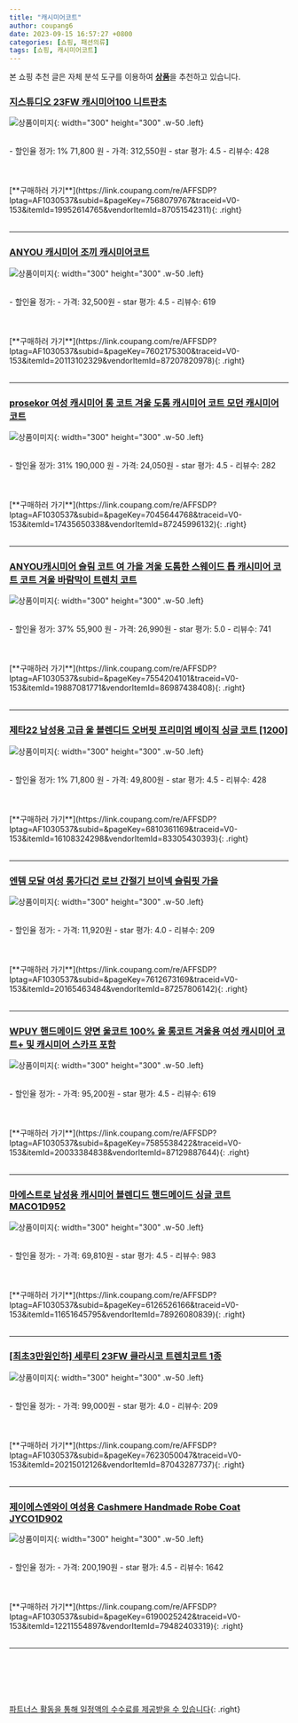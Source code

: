 ```yaml
---
title: "캐시미어코트"
author: coupang6
date: 2023-09-15 16:57:27 +0800
categories: [쇼핑, 패션의류]
tags: [쇼핑, 캐시미어코트]
---
```


본 쇼핑 추천 글은 자체 분석 도구를 이용하여 [**상품**](https://link.coupang.com/a/bao1ui)을 추천하고 있습니다.

### [지스튜디오 23FW 캐시미어100 니트판초](https://link.coupang.com/re/AFFSDP?lptag=AF1030537&subid=&pageKey=7568079767&traceid=V0-153&itemId=19952614765&vendorItemId=87051542311)

![상품이미지](https://thumbnail7.coupangcdn.com/thumbnails/remote/230x230ex/image/vendor_inventory/1228/38874c9996baf84aede866fb644940a033ca141f031a5a41168550e6408a.jpg){: width="300" height="300" .w-50 .left}


<br>
- 할인율 정가: 1%  71,800   원
- 가격: 312,550원
- star 평가: 4.5
- 리뷰수: 428
<br>
<br>
<br>
<br>
[**구매하러 가기**](https://link.coupang.com/re/AFFSDP?lptag=AF1030537&subid=&pageKey=7568079767&traceid=V0-153&itemId=19952614765&vendorItemId=87051542311){: .right}
<br>
<br>

---

### [ANYOU 캐시미어 조끼 캐시미어코트](https://link.coupang.com/re/AFFSDP?lptag=AF1030537&subid=&pageKey=7602175300&traceid=V0-153&itemId=20113102329&vendorItemId=87207820978)

![상품이미지](https://thumbnail10.coupangcdn.com/thumbnails/remote/230x230ex/image/vendor_inventory/c98e/62ebce7ac31d7a592f7bb3147005ad06df165f5739ac4151fa5cdc81fbe8.jpg){: width="300" height="300" .w-50 .left}


<br>
- 할인율 정가: 
- 가격: 32,500원
- star 평가: 4.5
- 리뷰수: 619
<br>
<br>
<br>
<br>
[**구매하러 가기**](https://link.coupang.com/re/AFFSDP?lptag=AF1030537&subid=&pageKey=7602175300&traceid=V0-153&itemId=20113102329&vendorItemId=87207820978){: .right}
<br>
<br>

---

### [prosekor 여성 캐시미어 롱 코트 겨울 도톰 캐시미어 코트 모던 캐시미어 코트](https://link.coupang.com/re/AFFSDP?lptag=AF1030537&subid=&pageKey=7045644768&traceid=V0-153&itemId=17435650338&vendorItemId=87245996132)

![상품이미지](https://thumbnail9.coupangcdn.com/thumbnails/remote/230x230ex/image/vendor_inventory/7fc6/2c1af18cae163c3561f81eee245efabb8bcb35cecf98799f8df11422f5eb.png){: width="300" height="300" .w-50 .left}


<br>
- 할인율 정가: 31%  190,000   원
- 가격: 24,050원
- star 평가: 4.5
- 리뷰수: 282
<br>
<br>
<br>
<br>
[**구매하러 가기**](https://link.coupang.com/re/AFFSDP?lptag=AF1030537&subid=&pageKey=7045644768&traceid=V0-153&itemId=17435650338&vendorItemId=87245996132){: .right}
<br>
<br>

---

### [ANYOU캐시미어 슬림 코트 여 가을 겨울 도톰한 스웨이드 톱 캐시미어 코트 코트 겨울 바람막이 트렌치 코트](https://link.coupang.com/re/AFFSDP?lptag=AF1030537&subid=&pageKey=7554204101&traceid=V0-153&itemId=19887081771&vendorItemId=86987438408)

![상품이미지](https://thumbnail9.coupangcdn.com/thumbnails/remote/230x230ex/image/vendor_inventory/d0a0/4b8786ba3a5ce9b70d4efc1891d492c1ecd3e8a7541715832f0a54f4eafc.jpg){: width="300" height="300" .w-50 .left}


<br>
- 할인율 정가: 37%  55,900   원
- 가격: 26,990원
- star 평가: 5.0
- 리뷰수: 741
<br>
<br>
<br>
<br>
[**구매하러 가기**](https://link.coupang.com/re/AFFSDP?lptag=AF1030537&subid=&pageKey=7554204101&traceid=V0-153&itemId=19887081771&vendorItemId=86987438408){: .right}
<br>
<br>

---

### [제타22 남성용 고급 울 블렌디드 오버핏 프리미엄 베이직 싱글 코트 [1200]](https://link.coupang.com/re/AFFSDP?lptag=AF1030537&subid=&pageKey=6810361169&traceid=V0-153&itemId=16108324298&vendorItemId=83305430393)

![상품이미지](https://thumbnail8.coupangcdn.com/thumbnails/remote/230x230ex/image/vendor_inventory/71c6/b288e250f2fa173b8c55afda12b3b0c089dec74846883f7bf6157bf9d944.jpg){: width="300" height="300" .w-50 .left}


<br>
- 할인율 정가: 1%  71,800   원
- 가격: 49,800원
- star 평가: 4.5
- 리뷰수: 428
<br>
<br>
<br>
<br>
[**구매하러 가기**](https://link.coupang.com/re/AFFSDP?lptag=AF1030537&subid=&pageKey=6810361169&traceid=V0-153&itemId=16108324298&vendorItemId=83305430393){: .right}
<br>
<br>

---

### [엔템 모달 여성 롱가디건 로브 간절기 브이넥 슬림핏 가을](https://link.coupang.com/re/AFFSDP?lptag=AF1030537&subid=&pageKey=7612673169&traceid=V0-153&itemId=20165463484&vendorItemId=87257806142)

![상품이미지](https://thumbnail9.coupangcdn.com/thumbnails/remote/230x230ex/image/vendor_inventory/0165/bddb7ad139f780efafd6f3f58abc23b3b352f31d523d508c1b548700dd87.jpg){: width="300" height="300" .w-50 .left}


<br>
- 할인율 정가: 
- 가격: 11,920원
- star 평가: 4.0
- 리뷰수: 209
<br>
<br>
<br>
<br>
[**구매하러 가기**](https://link.coupang.com/re/AFFSDP?lptag=AF1030537&subid=&pageKey=7612673169&traceid=V0-153&itemId=20165463484&vendorItemId=87257806142){: .right}
<br>
<br>

---

### [WPUY 핸드메이드 양면 울코트 100% 울 롱코트 겨울용 여성 캐시미어 코트+ 및 캐시미어 스카프 포함](https://link.coupang.com/re/AFFSDP?lptag=AF1030537&subid=&pageKey=7585538422&traceid=V0-153&itemId=20033384838&vendorItemId=87129887644)

![상품이미지](https://thumbnail9.coupangcdn.com/thumbnails/remote/230x230ex/image/vendor_inventory/63fe/f5e3b1b1e17f5c263024a6e43cd273e719b01bebffe3716760a2cc72b04e.jpg){: width="300" height="300" .w-50 .left}


<br>
- 할인율 정가: 
- 가격: 95,200원
- star 평가: 4.5
- 리뷰수: 619
<br>
<br>
<br>
<br>
[**구매하러 가기**](https://link.coupang.com/re/AFFSDP?lptag=AF1030537&subid=&pageKey=7585538422&traceid=V0-153&itemId=20033384838&vendorItemId=87129887644){: .right}
<br>
<br>

---

### [마에스트로 남성용 캐시미어 블렌디드 핸드메이드 싱글 코트 MACO1D952](https://link.coupang.com/re/AFFSDP?lptag=AF1030537&subid=&pageKey=6126526166&traceid=V0-153&itemId=11651645795&vendorItemId=78926080839)

![상품이미지](https://thumbnail8.coupangcdn.com/thumbnails/remote/230x230ex/image/rs_quotation_api/srlhofv8/a099e400e7bd4c94aead7f21b23def84.jpg){: width="300" height="300" .w-50 .left}


<br>
- 할인율 정가: 
- 가격: 69,810원
- star 평가: 4.5
- 리뷰수: 983
<br>
<br>
<br>
<br>
[**구매하러 가기**](https://link.coupang.com/re/AFFSDP?lptag=AF1030537&subid=&pageKey=6126526166&traceid=V0-153&itemId=11651645795&vendorItemId=78926080839){: .right}
<br>
<br>

---

### [[최초3만원인하] 세루티 23FW 클라시코 트렌치코트 1종](https://link.coupang.com/re/AFFSDP?lptag=AF1030537&subid=&pageKey=7623050047&traceid=V0-153&itemId=20215012126&vendorItemId=87043287737)

![상품이미지](https://thumbnail8.coupangcdn.com/thumbnails/remote/230x230ex/image/vendor_inventory/c540/bf12a5019ed6d9e9998dd10e6b2ac201f2d33bb5bfbe620a8128711ec93d.jpg){: width="300" height="300" .w-50 .left}


<br>
- 할인율 정가: 
- 가격: 99,000원
- star 평가: 4.0
- 리뷰수: 209
<br>
<br>
<br>
<br>
[**구매하러 가기**](https://link.coupang.com/re/AFFSDP?lptag=AF1030537&subid=&pageKey=7623050047&traceid=V0-153&itemId=20215012126&vendorItemId=87043287737){: .right}
<br>
<br>

---

### [제이에스엔와이 여성용 Cashmere Handmade Robe Coat JYCO1D902](https://link.coupang.com/re/AFFSDP?lptag=AF1030537&subid=&pageKey=6190025242&traceid=V0-153&itemId=12211554897&vendorItemId=79482403319)

![상품이미지](https://thumbnail7.coupangcdn.com/thumbnails/remote/230x230ex/image/retail/images/8926534287089397-31228f6a-d28f-4919-a750-3b9a7a513f39.jpg){: width="300" height="300" .w-50 .left}


<br>
- 할인율 정가: 
- 가격: 200,190원
- star 평가: 4.5
- 리뷰수: 1642
<br>
<br>
<br>
<br>
[**구매하러 가기**](https://link.coupang.com/re/AFFSDP?lptag=AF1030537&subid=&pageKey=6190025242&traceid=V0-153&itemId=12211554897&vendorItemId=79482403319){: .right}
<br>
<br>

---
<br><br><br><br><br> [파트너스 활동을 통해 일정액의 수수료를 제공받을 수 있습니다](https://link.coupang.com/a/bao1ui){: .right}